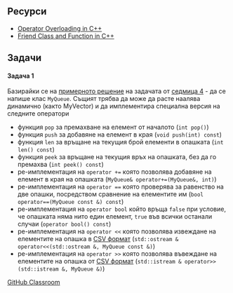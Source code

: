 ## Ресурси

- [Operator Overloading in C++](https://www.geeksforgeeks.org/operator-overloading-cpp/)
- [Friend Class and Function in C++](https://www.geeksforgeeks.org/friend-class-function-cpp/)

## Задачи

#### Задача 1

Базирайки се на [примерното решение](https://www.onlinegdb.com/60hCDTeSH) на задачата от [седмица 4](https://github.com/FMI-2023-2024/CS-OOP-7-Excercises/tree/main/Week-4) - да се напише клас `MyQueue`. Същият трябва да може да расте наалява динамично (както MyVector) и да имплементира специална версия на следните оператори
- функция `pop` за премахване на елемент от началото (`int pop()`)
- функция `push` за добавяне на елемент в края (`void push(int) const`)
- функция `len` за връщане на текущия брой елементи в опашката (`int len() const`)
- функция `peek` за връщане на текущия връх на опашката, без да го премахва (`int peek() const`)
- ре-имплементация на `operator +=` която позволява добавяне на елемент в края на опашката (`MyQueue& operator+=(MyQueue&, int)`)
- ре-имплементация на `operator ==` която проверява за равенство на две опашки, посредством сравнение на елементите им (`bool operator==(MyQueue const &) const`)
- ре-имплементация на `operator bool` който връща `false` при условие, че опашката няма нито един елемент, `true` във всички останали случаи (`operator bool() const`)
- ре-имплементация на `operator <<` която позволява извеждане на елементите на опашка в [CSV формат](https://en.wikipedia.org/wiki/Comma-separated_values) (`std::ostream & operator<<(std::ostream &, MyQueue const &)`)
- ре-имплементация на `operator >>` която позволява въвеждане на елементите на опашка от [CSV формат](https://en.wikipedia.org/wiki/Comma-separated_values) (`std::istream & operator>>(std::istream &, MyQueue &)`)

[GitHub Classroom](https://classroom.github.com/a/oooXD3Ag)
